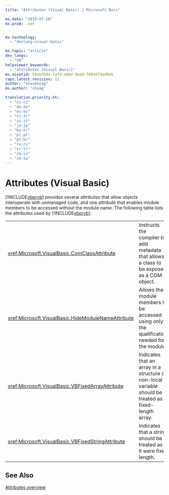 ```yaml
---
title: "Attributes (Visual Basic) | Microsoft Docs"

ms.date: "2015-07-20"
ms.prod: .net


ms.technology: 
  - "devlang-visual-basic"

ms.topic: "article"
dev_langs: 
  - "VB"
helpviewer_keywords: 
  - "attributes [Visual Basic]"
ms.assetid: 5deb2b8a-1afd-4dbd-8ee8-f093d74ad0eb
caps.latest.revision: 12
author: "stevehoag"
ms.author: "shoag"

translation.priority.ht: 
  - "cs-cz"
  - "de-de"
  - "es-es"
  - "fr-fr"
  - "it-it"
  - "ja-jp"
  - "ko-kr"
  - "pl-pl"
  - "pt-br"
  - "ru-ru"
  - "tr-tr"
  - "zh-cn"
  - "zh-tw"
---
```

# Attributes (Visual Basic)
[!INCLUDE[vbprvb](../../csharp/programming-guide/concepts/linq/includes/vbprvb_md.md)] provides several attributes that allow objects interoperate with unmanaged code, and one attribute that enables module members to be accessed without the module name. The following table lists the attributes used by [!INCLUDE[vbprvb](../../csharp/programming-guide/concepts/linq/includes/vbprvb_md.md)].  
  
|||  
|---|---|  
|<xref:Microsoft.VisualBasic.ComClassAttribute>|Instructs the compiler to add metadata that allows a class to be exposed as a COM object.|  
|<xref:Microsoft.VisualBasic.HideModuleNameAttribute>|Allows the module members to be accessed using only the qualification needed for the module.|  
|<xref:Microsoft.VisualBasic.VBFixedArrayAttribute>|Indicates that an array in a structure or non-local variable should be treated as a fixed-length array.|  
|<xref:Microsoft.VisualBasic.VBFixedStringAttribute>|Indicates that a string should be treated as if it were fixed length.|  
  
## See Also  
 [Attributes overview](../../visual-basic/programming-guide/concepts/attributes/index.md)